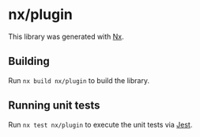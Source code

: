 # nx/plugin

This library was generated with [Nx](https://nx.dev).

## Building

Run `nx build nx/plugin` to build the library.

## Running unit tests

Run `nx test nx/plugin` to execute the unit tests via [Jest](https://jestjs.io).
